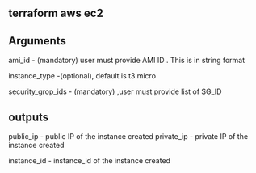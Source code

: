 ## terraform aws ec2


## Arguments
ami_id - (mandatory) user must provide AMI ID . This is in string format

instance_type -(optional), default is t3.micro

security_grop_ids - (mandatory) ,user must provide list of SG_ID

## outputs

public_ip - public IP of the instance created
private_ip - private IP of the instance created

instance_id - instance_id of the instance created

